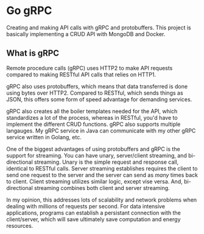 # Go gRPC

Creating and making API calls with gRPC and protobuffers. 
This project is basically implementing a CRUD API with MongoDB 
and Docker. 

## What is gRPC

Remote procedure calls (gRPC) uses HTTP2 to make API requests
compared to making RESTful API calls that relies on HTTP1. 

gRPC also uses protobuffers, which means that data transferred 
is done using bytes over HTTP2. Compared to RESTful, which sends
things as JSON, this offers some form of speed advantage for
demanding services. 

gRPC also creates all the boiler templates needed for the API, 
which standardizes a lot of the process, whereas in RESTful, you'd
have to implement the different CRUD functions. gRPC also supports 
multiple langauges. My gRPC service in Java can communicate with 
my other gRPC service written in Golang, etc.

One of the biggest advantages of using protobuffers and gRPC is the
support for streaming. You can have unary, server/client streaming, 
and bi-directional streaming. Unary is the simple request and
response call, identical to RESTful calls. Server streaming 
establishes requires the client to send one request to the 
server and the server can send as _many_ times back to client.
Client streaming utilizes similar logic, except vise versa.
And, bi-directional streaming combines both client and server
streaming. 

In my opinion, this addresses lots of scalability and network
problems when dealing with millions of requests per second. 
For data intensive applications, programs can establish a persistant
connection with the client/server, which will save ultimately 
save computation and energy resources.
